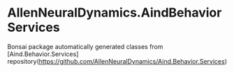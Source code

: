 # AllenNeuralDynamics.AindBehaviorServices

Bonsai package automatically generated classes from [Aind.Behavior.Services] repository(https://github.com/AllenNeuralDynamics/Aind.Behavior.Services)